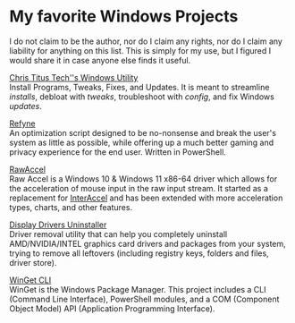# My favorite Windows Projects
I do not claim to be the author, nor do I claim any rights, nor do I claim any liability for anything on this list. This is simply for my use, but I figured I would share it in case anyone else finds it useful.

[Chris Titus Tech''s Windows Utility]([github.com/ChrisTitusTech/winutil](https://github.com/ChrisTitusTech/winutil))<br>
Install Programs, Tweaks, Fixes, and Updates. It is meant to streamline _installs_, debloat with _tweaks_, troubleshoot with _config_, and fix Windows _updates_.

[Refyne](https://github.com/prolix-oc/Refyne)<br>
An optimization script designed to be no-nonsense and break the user's system as little as possible, while offering up a much better gaming and privacy experience for the end user. Written in PowerShell.

[RawAccel](https://github.com/a1xd/rawaccel)<br>
Raw Accel is a Windows 10 & Windows 11 x86-64 driver which allows for the acceleration of mouse input in the raw input stream. It started as a replacement for [InterAccel](https://github.com/KovaaK/InterAccel) and has been extended with more acceleration types, charts, and other features.

[Display Drivers Uninstaller](https://github.com/Wagnard/display-drivers-uninstaller)<br>
Driver removal utility that can help you completely uninstall AMD/NVIDIA/INTEL graphics card drivers and packages from your system, trying to remove all leftovers (including registry keys, folders and files, driver store).

[WinGet CLI](https://github.com/microsoft/winget-cli)<br>
WinGet is the Windows Package Manager. This project includes a CLI (Command Line Interface), PowerShell modules, and a COM (Component Object Model) API (Application Programming Interface).

